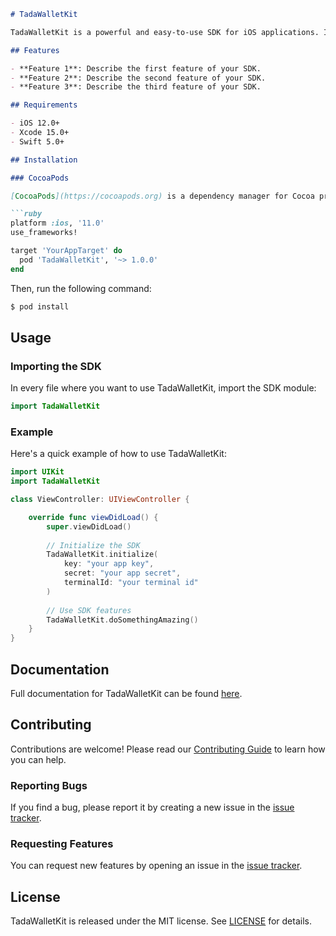 ```markdown
# TadaWalletKit

TadaWalletKit is a powerful and easy-to-use SDK for iOS applications. It provides a set of tools and components to enhance your app development experience.

## Features

- **Feature 1**: Describe the first feature of your SDK.
- **Feature 2**: Describe the second feature of your SDK.
- **Feature 3**: Describe the third feature of your SDK.

## Requirements

- iOS 12.0+
- Xcode 15.0+
- Swift 5.0+

## Installation

### CocoaPods

[CocoaPods](https://cocoapods.org) is a dependency manager for Cocoa projects. To integrate TadaWalletKit into your Xcode project using CocoaPods, specify it in your `Podfile`:

```ruby
platform :ios, '11.0'
use_frameworks!

target 'YourAppTarget' do
  pod 'TadaWalletKit', '~> 1.0.0'
end
```

Then, run the following command:

```bash
$ pod install
```

## Usage

### Importing the SDK

In every file where you want to use TadaWalletKit, import the SDK module:

```swift
import TadaWalletKit
```

### Example

Here's a quick example of how to use TadaWalletKit:

```swift
import UIKit
import TadaWalletKit

class ViewController: UIViewController {

    override func viewDidLoad() {
        super.viewDidLoad()
        
        // Initialize the SDK
        TadaWalletKit.initialize(
            key: "your app key",
            secret: "your app secret",
            terminalId: "your terminal id"
        )
        
        // Use SDK features
        TadaWalletKit.doSomethingAmazing()
    }
}
```

## Documentation

Full documentation for TadaWalletKit can be found [here](https://example.com/docs).

## Contributing

Contributions are welcome! Please read our [Contributing Guide](CONTRIBUTING.md) to learn how you can help.

### Reporting Bugs

If you find a bug, please report it by creating a new issue in the [issue tracker](https://github.com/yourusername/TadaWalletKit/issues).

### Requesting Features

You can request new features by opening an issue in the [issue tracker](https://github.com/yourusername/TadaWalletKit/issues).

## License

TadaWalletKit is released under the MIT license. See [LICENSE](LICENSE) for details.
```
